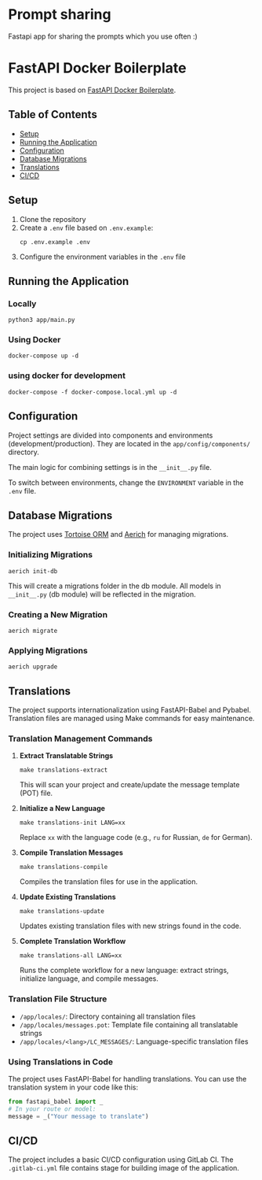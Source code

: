 # Prompt sharing
Fastapi app for sharing the prompts which you use often :)


# FastAPI Docker Boilerplate

This project is based on [FastAPI Docker Boilerplate](https://github.com/Afaneor/fastapi-docker-boilerplate).

## Table of Contents

- [Setup](#setup)
- [Running the Application](#running-the-application)
- [Configuration](#configuration)
- [Database Migrations](#database-migrations)
- [Translations](#translations)
- [CI/CD](#cicd)

## Setup

1. Clone the repository
2. Create a `.env` file based on `.env.example`:
   ```
   cp .env.example .env
   ```
3. Configure the environment variables in the `.env` file

## Running the Application

### Locally

```shell
python3 app/main.py
```

### Using Docker

```shell
docker-compose up -d
```

### using docker for development

```shell
docker-compose -f docker-compose.local.yml up -d
```

## Configuration

Project settings are divided into components and environments (development/production). They are located in the `app/config/components/` directory.

The main logic for combining settings is in the `__init__.py` file.

To switch between environments, change the `ENVIRONMENT` variable in the `.env` file.

## Database Migrations

The project uses [Tortoise ORM](https://github.com/tortoise/tortoise-orm) and [Aerich](https://github.com/tortoise/aerich) for managing migrations.

### Initializing Migrations

```shell
aerich init-db
```

This will create a migrations folder in the db module. All models in `__init__.py` (db module) will be reflected in the migration.

### Creating a New Migration

```shell
aerich migrate
```

### Applying Migrations

```shell
aerich upgrade
```

## Translations

The project supports internationalization using FastAPI-Babel and Pybabel. Translation files are managed using Make commands for easy maintenance.

### Translation Management Commands

1. **Extract Translatable Strings**
   ```shell
   make translations-extract
   ```
   This will scan your project and create/update the message template (POT) file.

2. **Initialize a New Language**
   ```shell
   make translations-init LANG=xx
   ```
   Replace `xx` with the language code (e.g., `ru` for Russian, `de` for German).

3. **Compile Translation Messages**
   ```shell
   make translations-compile
   ```
   Compiles the translation files for use in the application.

4. **Update Existing Translations**
   ```shell
   make translations-update
   ```
   Updates existing translation files with new strings found in the code.

5. **Complete Translation Workflow**
   ```shell
   make translations-all LANG=xx
   ```
   Runs the complete workflow for a new language: extract strings, initialize language, and compile messages.

### Translation File Structure
- `/app/locales/`: Directory containing all translation files
- `/app/locales/messages.pot`: Template file containing all translatable strings
- `/app/locales/<lang>/LC_MESSAGES/`: Language-specific translation files

### Using Translations in Code
The project uses FastAPI-Babel for handling translations. You can use the translation system in your code like this:

```python
from fastapi_babel import _
# In your route or model:
message = _("Your message to translate")
```

## CI/CD

The project includes a basic CI/CD configuration using GitLab CI. The `.gitlab-ci.yml` file contains stage for building image of the application.